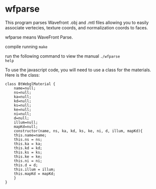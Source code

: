 # wfparse

This program parses Wavefront .obj and .mtl files allowing you to easily associate vertecies, texture coords, and normalization coords to faces.

wfparse means WaveFront Parse.

compile running <code>make</code>

run the following command to view the manual
<code>./wfparse help</code>

To use the javascript code, you will need to use a class for the materials. Here is the class:

```
class BtWebglMaterial {
    name=null;
    ns=null;
    ka=null;
    kd=null;
    ks=null;
    ke=null;
    ni=null;
    d=null;
    illum=null;
    mapKd=null;
    constructor(name, ns, ka, kd, ks, ke, ni, d, illum, mapKd){
	this.name=name;
	this.ns = ns;
	this.ka = ka;
	this.kd = kd;
	this.ks = ks;
	this.ke = ke;
	this.ni = ni;
	this.d = d;
	this.illum = illum;
	this.mapKd = mapKd;
    }
}
```
